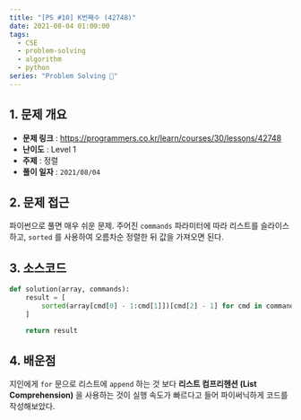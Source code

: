 ```yaml
---
title: "[PS #10] K번째수 (42748)"
date: 2021-08-04 01:00:00
tags:
  - CSE
  - problem-solving
  - algorithm
  - python
series: "Problem Solving 🤔"
---
```


## 1. 문제 개요

- **문제 링크** : https://programmers.co.kr/learn/courses/30/lessons/42748
- **난이도** : Level 1
- **주제** : 정렬
- **풀이 일자** : `2021/08/04`

## 2. 문제 접근

파이썬으로 풀면 매우 쉬운 문제. 주어진 `commands` 파라미터에 따라 리스트를 슬라이스하고, `sorted` 를 사용하여 오름차순 정렬한 뒤 값을 가져오면 된다.

## 3. 소스코드

```python
def solution(array, commands):
    result = [
        sorted(array[cmd[0] - 1:cmd[1]])[cmd[2] - 1] for cmd in commands
    ]

    return result
```

## 4. 배운점

지인에게 `for` 문으로 리스트에 `append` 하는 것 보다 **리스트 컴프리헨션 (List Comprehension)** 을 사용하는 것이 실행 속도가 빠르다고 들어 파이써닉하게 코드를 작성해보았다.
